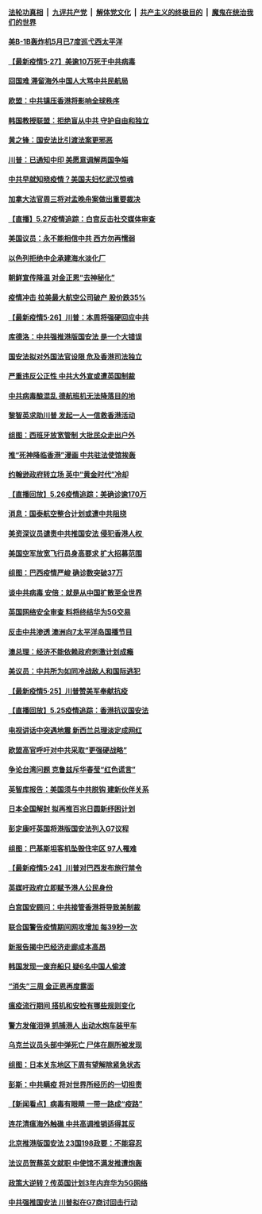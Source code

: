 

####  [法轮功真相](../../../../basic/blob/master/README.md?t=05280931) &nbsp;|&nbsp; [九评共产党](../../../../9ping.md/blob/master/README.md?t=05280931) &nbsp;|&nbsp; [解体党文化](../../../../jtdwh.md/blob/master/README.md?t=05280931)  &nbsp;|&nbsp; [共产主义的终极目的](../../../../gczydzjmd.md/blob/master/README.md?t=05280931) &nbsp;|&nbsp; [魔鬼在统治我们的世界](../../../../mgztzwmdsj.md/blob/master/README.md?t=05280931) 

#### [美B-1B轰炸机5月已7度巡弋西太平洋](../pages/nsc418/n12141436.md?t=05280931) 

#### [【最新疫情5‧27】美逾10万死于中共病毒](../pages/nsc418/n12139052.md?t=05280931) 

#### [回国难 滞留海外中国人大骂中共民航局](../pages/nsc418/n12141087.md?t=05280931) 

#### [欧盟：中共镇压香港将影响全球秩序](../pages/nsc418/n12141055.md?t=05280931) 

#### [韩国教授联盟：拒绝盲从中共 守护自由和独立](../pages/nsc418/n12140564.md?t=05280931) 

#### [黄之锋：国安法比引渡法案更邪恶](../pages/nsc418/n12141057.md?t=05280931) 

#### [川普：已通知中印 美愿意调解两国争端](../pages/nsc418/n12140833.md?t=05280931) 

#### [中共早就知晓疫情？美国夫妇忆武汉惊魂](../pages/nsc418/n12140587.md?t=05280931) 

#### [加拿大法官周三将对孟晚舟案做出重要裁决](../pages/nsc418/n12140755.md?t=05280931) 

#### [【直播】5.27疫情追踪：白宫反击社交媒体审查](../pages/nsc418/n12140380.md?t=05280931) 

#### [美国议员：永不能相信中共 西方勿再懦弱](../pages/nsc418/n12140029.md?t=05280931) 

#### [以色列拒绝中企承建海水淡化厂](../pages/nsc418/n12140046.md?t=05280931) 

#### [朝鲜宣传降温 对金正恩“去神秘化”](../pages/nsc418/n12140013.md?t=05280931) 

#### [疫情冲击 拉美最大航空公司破产 股价跌35%](../pages/nsc418/n12138926.md?t=05280931) 

#### [【最新疫情5·26】川普：本周将强硬回应中共](../pages/nsc418/n12136315.md?t=05280931) 

#### [库德洛：中共强推港版国安法 是一个大错误](../pages/nsc418/n12138594.md?t=05280931) 

#### [国安法拟对外国法官设限 危及香港司法独立](../pages/nsc418/n12138421.md?t=05280931) 

#### [严重违反公正性 中共大外宣或遭英国制裁](../pages/nsc418/n12138040.md?t=05280931) 

#### [中共病毒酿混乱 德航班机无法降落目的地](../pages/nsc418/n12138234.md?t=05280931) 

#### [黎智英求助川普 发起一人一信救香港活动](../pages/nsc418/n12138020.md?t=05280931) 

#### [组图：西班牙放宽管制 大批民众走出户外](../pages/nsc418/n12137039.md?t=05280931) 

#### [推“死神降临香港”漫画 中共驻法使馆挨轰](../pages/nsc418/n12137278.md?t=05280931) 

#### [约翰逊政府转立场 英中“黄金时代”冷却](../pages/nsc418/n12137765.md?t=05280931) 

#### [【直播回放】5.26疫情追踪：美确诊逾170万](../pages/nsc418/n12137714.md?t=05280931) 

#### [消息：国泰航空整合计划或遭中共阻挠](../pages/nsc418/n12137406.md?t=05280931) 

#### [美资深议员谴责中共推国安法 侵犯香港人权 ](../pages/nsc418/n12137026.md?t=05280931) 

#### [美国空军放宽飞行员身高要求 扩大招募范围](../pages/nsc418/n12136925.md?t=05280931) 

#### [组图：巴西疫情严峻 确诊数突破37万](../pages/nsc418/n12135176.md?t=05280931) 

#### [谈中共病毒 安倍：就是从中国扩散至全世界](../pages/nsc418/n12136698.md?t=05280931) 

#### [英国网络安全审查 料将终结华为5G交易](../pages/nsc418/n12136137.md?t=05280931) 

#### [反击中共渗透 澳洲向7太平洋岛国播节目](../pages/nsc418/n12136063.md?t=05280931) 

#### [澳总理：经济不能依赖政府刺激计划成瘾](../pages/nsc418/n12135474.md?t=05280931) 

#### [美议员：中共所为如同冷战敌人和国际逃犯](../pages/nsc418/n12135413.md?t=05280931) 

#### [【最新疫情5·25】川普赞美军奉献抗疫](../pages/nsc418/n12129818.md?t=05280931) 

#### [【直播回放】5.25疫情追踪：香港抗议国安法](../pages/nsc418/n12135040.md?t=05280931) 

#### [电视讲话中突遇地震 新西兰总理淡定成网红](../pages/nsc418/n12135034.md?t=05280931) 

#### [欧盟高官呼吁对中共采取“更强硬战略”](../pages/nsc418/n12134842.md?t=05280931) 

#### [争论台湾问题 克鲁兹斥华春莹“红色谎言”](../pages/nsc418/n12134821.md?t=05280931) 

#### [英智库报告：美国须与中共脱钩 建新伙伴关系](../pages/nsc418/n12134701.md?t=05280931) 

#### [日本全国解封 拟再推百兆日圆新纾困计划](../pages/nsc418/n12134336.md?t=05280931) 

#### [彭定康吁英国将港版国安法列入G7议程](../pages/nsc418/n12134110.md?t=05280931) 

#### [组图：巴基斯坦客机坠毁住宅区 97人罹难](../pages/nsc418/n12133297.md?t=05280931) 

#### [【最新疫情5·24】川普对巴西发布旅行禁令](../pages/nsc418/n12129725.md?t=05280931) 

#### [英媒吁政府立即赋予港人公民身份](../pages/nsc418/n12133448.md?t=05280931) 

#### [白宫国安顾问：中共接管香港将导致美制裁](../pages/nsc418/n12133393.md?t=05280931) 

#### [联合国警告疫情期间网攻增加 每39秒一次](../pages/nsc418/n12133186.md?t=05280931) 

#### [新报告揭中巴经济走廊成本高昂](../pages/nsc418/n12125317.md?t=05280931) 

#### [韩国发现一废弃船只 疑6名中国人偷渡](../pages/nsc418/n12132957.md?t=05280931) 

#### [“消失”三周 金正恩再度露面](../pages/nsc418/n12132917.md?t=05280931) 

#### [瘟疫流行期间 搭机和安检有哪些规则变化](../pages/nsc418/n12130243.md?t=05280931) 

#### [警方发催泪弹 抓捕港人 出动水炮车装甲车](../pages/nsc418/n12132643.md?t=05280931) 

#### [乌克兰议员头部中弹死亡 尸体在厕所被发现](../pages/nsc418/n12132316.md?t=05280931) 

#### [组图：日本关东地区下周有望解除紧急状态](../pages/nsc418/n12128396.md?t=05280931) 

#### [彭斯：中共瞒疫 将对世界所经历的一切担责](../pages/nsc418/n12132235.md?t=05280931) 

#### [【新闻看点】病毒有眼睛 一带一路成“疫路”](../pages/nsc418/n12131845.md?t=05280931) 

#### [连花清瘟海外触礁 中共高调推销适得其反](../pages/nsc418/n12132101.md?t=05280931) 

#### [北京推港版国安法 23国198政要：不能容忍](../pages/nsc418/n12132083.md?t=05280931) 

#### [法议员贺蔡英文就职 中使馆不满发推遭炮轰](../pages/nsc418/n12131829.md?t=05280931) 

#### [政策大逆转？传英国计划3年内弃华为5G网络](../pages/nsc418/n12131960.md?t=05280931) 

#### [中共强推国安法 川普拟在G7商讨回击行动](../pages/nsc418/n12131877.md?t=05280931) 

